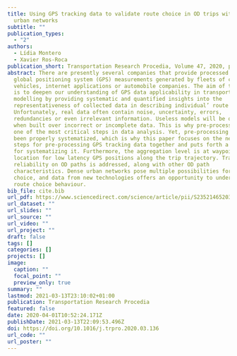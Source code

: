 ```yaml
---
title: Using GPS tracking data to validate route choice in OD trips within dense
  urban networks
subtitle: ""
publication_types:
  - "2"
authors:
  - Lídia Montero
  - Xavier Ros-Roca
publication_short: Transportation Research Procedia, Volume 47, 2020, pages 593-600
abstract: There are presently several companies that provide processed or raw
  global positioning system (GPS) measurements generated by fleets of commercial
  vehicles, internet applications or automobile companies. The aim of this paper
  is to deepen our understanding of GPS data applicability in transportation
  modelling by providing systematic and quantified insights into the
  representativeness of collected data in describing individual’ route choices.
  Unfortunately, real data often contain noise, uncertainty, errors,
  redundancies or even irrelevant information. Useless models will be obtained
  when built over incorrect or incomplete data. This is why pre-processing is
  one of the most critical steps in data analysis. Yet, pre-processing has not
  been properly systematized, which is why this paper focuses on the necessary
  steps for pre-processing GPS tracking data together and puts forth a proposal
  for systematizing it. Furthermore, the aggregation level is at waypoint
  location for low latency GPS positions along the trip trajectory. Travel time
  reliability on OD paths is addressed, along with other OD path
  characteristics. Dense urban networks pose multiple possibilities for route
  choice, and data from new technologies offers an opportunity to understand
  route choice behaviour.
bib_file: cite.bib
url_pdf: https://www.sciencedirect.com/science/article/pii/S2352146520303355?via%3Dihub
url_dataset: ""
url_slides: ""
url_source: ""
url_video: ""
url_project: ""
draft: false
tags: []
categories: []
projects: []
image:
  caption: ""
  focal_point: ""
  preview_only: true
summary: ""
lastmod: 2021-03-13T23:10:02+01:00
publication: Transportation Research Procedia
featured: false
date: 2020-04-01T10:52:24.171Z
publishDate: 2021-03-13T22:09:53.496Z
doi: https://doi.org/10.1016/j.trpro.2020.03.136
url_code: ""
url_poster: ""
---
```

